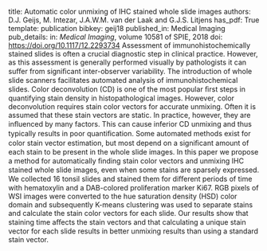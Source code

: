 title: Automatic color unmixing of IHC stained whole slide images
authors: D.J. Geijs, M. Intezar, J.A.W.M. van der Laak and G.J.S. Litjens
has_pdf: True
template: publication
bibkey: geij18
published_in: Medical Imaging
pub_details: in: <i>Medical Imaging</i>, volume 10581 of SPIE, 2018
doi: https://doi.org/10.1117/12.2293734
Assessment of immunohistochemically stained slides is often a crucial diagnostic step in clinical practice. However, as this assessment is generally performed visually by pathologists it can suﬀer from signiﬁcant inter-observer variability. The introduction of whole slide scanners facilitates automated analysis of immunohistochemical slides. Color deconvolution (CD) is one of the most popular ﬁrst steps in quantifying stain density in histopathological images. However, color deconvolution requires stain color vectors for accurate unmixing. Often it is assumed that these stain vectors are static. In practice, however, they are inﬂuenced by many factors. This can cause inferior CD unmixing and thus typically results in poor quantiﬁcation. Some automated methods exist for color stain vector estimation, but most depend on a signiﬁcant amount of each stain to be present in the whole slide images. In this paper we propose a method for automatically ﬁnding stain color vectors and unmixing IHC stained whole slide images, even when some stains are sparsely expressed. We collected 16 tonsil slides and stained them for diﬀerent periods of time with hematoxylin and a DAB-colored proliferation marker Ki67. RGB pixels of WSI images were converted to the hue saturation density (HSD) color domain and subsequently K-means clustering was used to separate stains and calculate the stain color vectors for each slide. Our results show that staining time aﬀects the stain vectors and that calculating a unique stain vector for each slide results in better unmixing results than using a standard stain vector.

